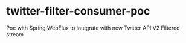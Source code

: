# twitter-filter-consumer-poc
Poc with Spring WebFlux to integrate with new Twitter API V2 Filtered stream

